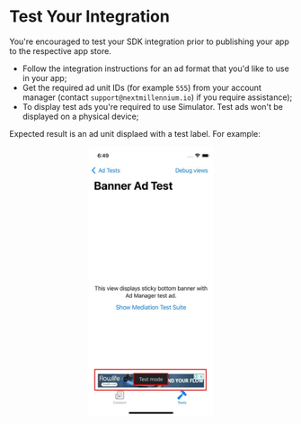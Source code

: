 # Test Your Integration

You're encouraged to test your SDK integration prior to publishing your app to the respective app store.

- Follow the integration instructions for an ad format that you'd like to use in your app;
- Get the required ad unit IDs (for example `555`) from your account manager (contact `support@nextmillennium.io`) if you require assistance);
- To display test ads you're required to use Simulator. Test ads won't be displayed on a physical device;

Expected result is an ad unit displaed with a test label. For example:

<p align="center">
<img src="https://github.com/nextmillenniummedia/inapp-ios-example/blob/main/docs/images/test_ads_banner.jpg" height="480">
</p>

